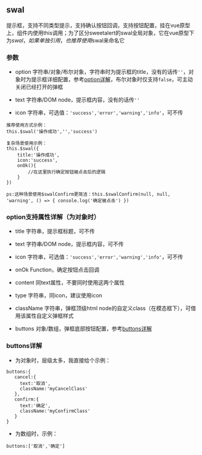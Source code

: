 ## swal
提示框，支持不同类型提示，支持确认按钮回调，支持按钮配置，挂在vue原型上，组件内使用this调用；为了区分sweetalert的swal全局对象，它在vue原型下为$swal，如果单独引用，也推荐使用$swal来命名它

### 参数
* option 字符串/对象/布尔对象，字符串时为提示框的title，没有的话传`''`，对象时为提示框详细配置，参考[option详解](#option)，布尔对象时仅支持`false`，可主动关闭已经打开的弹框

* text 字符串/DOM node，提示框内容，没有的话传`''`

* icon 字符串，可选值：`'success','error','warning','info'`，可不传


```
推荐使用方式示例：
this.$swal('操作成功','','success')

复杂场景使用示例：
this.$swal({
    title:'操作成功',
    icon:'success',
    onOk(){
        //在这里执行确定按钮被点击后的逻辑
    }
})

ps:这种场景使用$swalConfirm更简洁：this.$swalConfirm(null, null, 'warning', () => { console.log('确定被点击') })
```

### <a name='option'>option支持属性详解（为对象时）</a>
* title 字符串，提示框标题，可不传

* text 字符串/DOM node，提示框内容，可不传

* icon 字符串，可选值：`'success','error','warning','info'`，可不传

* onOk Function，确定按钮点击回调

* content 同text属性，不要同时使用这两个属性

* type 字符串，同icon，建议使用icon

* className 字符串，弹框顶级html node的自定义class（在模态框下），可借用该属性自定义弹框样式

* buttons 对象/数组，弹框底部按钮配置，参考[buttons详解](#buttons)

### <a name='buttons'>buttons详解</a>
* 为对象时，层级太多，我直接给个示例：
 ```
 buttons:{
    cancel:{
      text:'取消',
      className:'myCancelClass'
    },
    confirm:{
      text:'确定',
      className:'myConfirmClass'
    }
 }
 ```
 
* 为数组时，示例：
 ```
 buttons:['取消','确定']
 ```